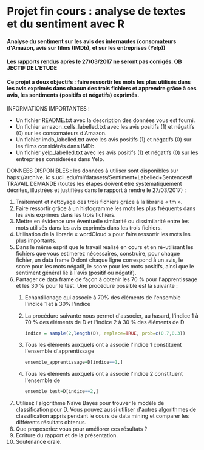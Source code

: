 # Projet fin cours : analyse de textes et du sentiment avec R 
#### Analyse du sentiment sur les avis des internautes (consomateurs d'Amazon, avis sur films (IMDb), et sur les entreprises (Yelp))
#### Les rapports rendus après le 27/03/2017 ne seront pas corrigés. OB JECTIF DE L'ETUDE 
#### Ce projet a deux objectifs : faire ressortir les mots les plus utilisés dans les avis exprimés dans chacun des trois fichiers et apprendre grâce à ces avis, les sentiments (positifs et négatifs) exprimés. 
INFORMATIONS IMPORTANTES : 
* Un fichier README.txt avec la description des données vous est fourni. 
* Un fichier amazon_cells_labelled.txt avec les avis positifs (1) et négatifs (0) sur les consomateurs d'Amazon. 
* Un fichier imdb_labelled.txt avec les avis positifs (1) et négatifs (0) sur les films considérés dans IMDb. 
* Un fichier yelp_labelled.txt avec les avis positifs (1) et négatifs (0) sur les entreprises considérées dans Yelp. 

DONNEES DISPONIBLES : les données à utiliser sont disponibles sur haps://archive. ic s.uci .edu/ml/datasets/Sentiment+Labelled+Sentences# 
TRAVAIL DEMANDE (toutes les étapes doivent être systématiquement décrites, illustrées et justifiées dans le rapport à rendre le 27/03/2017) : 
1. Traitement et nettoyage des trois fichiers grâce à la librarie « tm ».
2. Faire ressortir grâce à un histogramme les mots les plus fréquents dans les avis exprimés dans les trois fichiers. 
3. Mettre en évidence une éventuelle similarité ou dissimilarité entre les mots utilisés dans les avis exprimés dans les trois fichiers. 
4. Utilisation de la librarie « wordCloud » pour faire ressortir les mots les plus importants. 
5. Dans le même esprit que le travail réalisé en cours et en ré-utilisant les fichiers que vous estimerez nécessaires, construire, pour chaque fichier, un data frame D dont chaque ligne correspond à un avis, le score pour les mots négatif, le score pour les mots positifs, ainsi que le sentiment général lié à l'avis (positif ou négatif). 
6. Partager ce data frame de façon à obtenir les 70 % pour l'apprentissage et les 30 % pour le test. Une procédure possible est la suivante : 
    1. Echantillonage qui associe à 70% des éléments de l'ensemble l'indice 1 et à 30% l'indice 
    2. La procédure suivante nous permet d'associer, au hasard, l'indice 1 à 70 % des éléments de D et l'indice 2 à 30 % des éléments de D 
        ```R
        indice = sample(2,length(D), replace=TRUE, prob=c(0.7,0.3))
        ```
    3. Tous les éléments auxquels ont a associé l'indice 1 constituent l'ensemble d'apprentissage
        ```R
        ensemble_apprentissage=D[indice==1,] 
        ```
    
    4. Tous les éléments auxquels ont a associé l'indice 2 constituent l'ensemble de  
        ```R
        ensemble_test=D[indice==2,]
        ```
7. Utilisez l'algorithme Naïve Bayes pour trouver le modèle de classification pour D. Vous pouvez aussi utiliser d'autres algorithmes de classification appris pendant le cours de data mining et comparer les différents résultats obtenus. 
8. Que proposeriez vous pour améliorer ces résultats ? 
9. Ecriture du rapport et de la présentation. 
10. Soutenance orale. 
